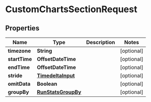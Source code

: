 

# CustomChartsSectionRequest


## Properties

| Name | Type | Description | Notes |
|------------ | ------------- | ------------- | -------------|
|**timezone** | **String** |  |  [optional] |
|**startTime** | **OffsetDateTime** |  |  [optional] |
|**endTime** | **OffsetDateTime** |  |  [optional] |
|**stride** | [**TimedeltaInput**](TimedeltaInput.md) |  |  [optional] |
|**omitData** | **Boolean** |  |  [optional] |
|**groupBy** | [**RunStatsGroupBy**](RunStatsGroupBy.md) |  |  [optional] |



